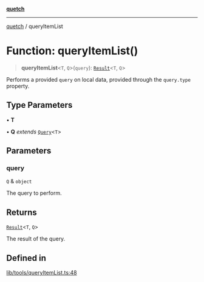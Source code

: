 [**quetch**](../README.md)

***

[quetch](../README.md) / queryItemList

# Function: queryItemList()

> **queryItemList**\<`T`, `Q`\>(`query`): [`Result`](../type-aliases/Result.md)\<`T`, `Q`\>

Performs a provided `query` on local data, provided through the `query.type` property.

## Type Parameters

• **T**

• **Q** *extends* [`Query`](../type-aliases/Query.md)\<`T`\>

## Parameters

### query

`Q` & `object`

The query to perform.

## Returns

[`Result`](../type-aliases/Result.md)\<`T`, `Q`\>

The result of the query.

## Defined in

[lib/tools/queryItemList.ts:48](https://github.com/nevoland/quetch/blob/74684cd5cd1bd7a08980d4ce305ecc4be0c3e8b8/lib/tools/queryItemList.ts#L48)
